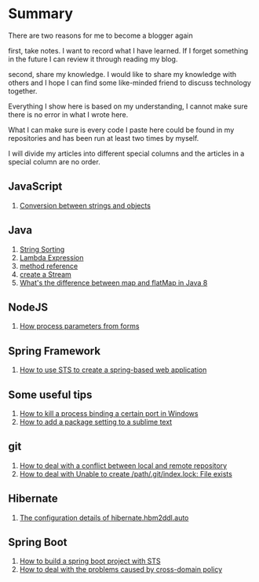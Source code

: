 # Summary

There are two reasons for me to become a blogger again

first, take notes. I want to record what I have learned. If I forget something in the future I can review it through reading my blog.

second, share my knowledge. I would like to share my knowledge with others and I hope I can find some like-minded friend to discuss technology together.

Everything I show here is based on my understanding, I cannot make sure there is no error in what I wrote here. 

What I can make sure is every code I paste here could be found in my repositories and has been run at least two times by myself.

I will divide my articles into different special columns and the articles in a special column are no order.



## JavaScript 
1. [Conversion between strings and objects](https://github.com/fengandzhy/Blog/issues/3)

## Java   

1. [String Sorting](https://github.com/fengandzhy/Blog/issues/4)
2. [Lambda Expression](https://github.com/fengandzhy/Blog/issues/7)
3. [method reference](https://github.com/fengandzhy/Blog/issues/8)
4. [create a Stream](https://github.com/fengandzhy/Blog/issues/9)
5. [What's the difference between map and flatMap in Java 8](https://github.com/fengandzhy/Blog/issues/14)



## NodeJS
1. [How process parameters from forms](https://github.com/fengandzhy/Blog/issues/5)


## Spring Framework   
1. [How to use STS to create a spring-based web application](https://github.com/fengandzhy/Blog/issues/6)

## Some useful tips   
1. [How to kill a process binding a certain port in Windows](https://github.com/fengandzhy/Blog/issues/10)
2. [How to add a package setting to a sublime text](https://github.com/fengandzhy/Blog/issues/13)

## git   
1. [How to deal with a conflict between local and remote repository](https://github.com/fengandzhy/Blog/issues/11)
2. [How to deal with  Unable to create /path/.git/index.lock: File exists](https://github.com/fengandzhy/Blog/issues/17)

## Hibernate
1. [The configuration details of hibernate.hbm2ddl.auto](https://github.com/fengandzhy/Blog/issues/12) 

## Spring Boot
1. [How to build a spring boot project with STS](https://github.com/fengandzhy/Blog/issues/15) 
2. [How to deal with the problems caused by cross-domain policy](https://github.com/fengandzhy/Blog/issues/16) 

